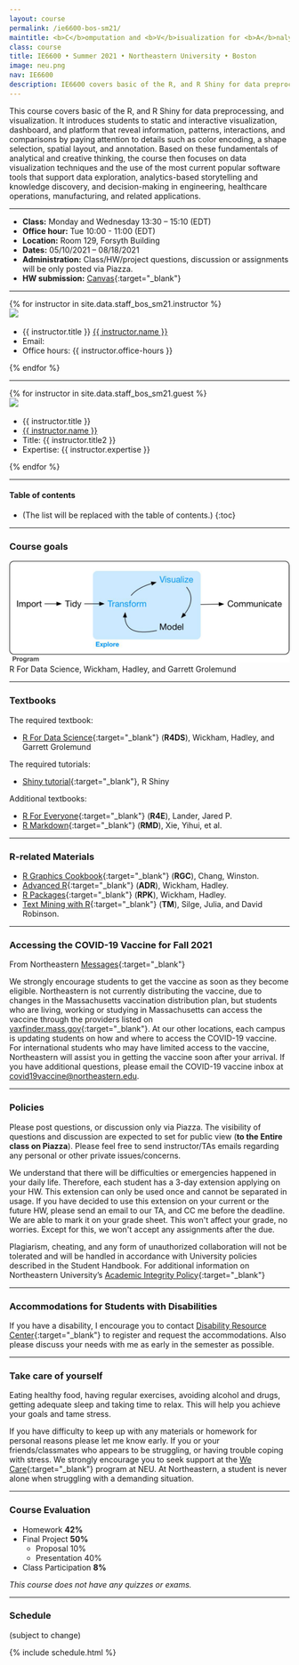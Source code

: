 ```yaml
---
layout: course
permalink: /ie6600-bos-sm21/
maintitle: <b>C</b>omputation and <b>V</b>isualization for <b>A</b>nalytics
class: course
title: IE6600 • Summer 2021 • Northeastern University • Boston
image: neu.png
nav: IE6600
description: IE6600 covers basic of the R, and R Shiny for data preprocessing, and visualization. It introduces students to static and interactive visualization, dashboard, and platform that reveal information, patterns, interactions, and comparisons by paying attention to details such as color encoding, a shape selection, spatial layout, and annotation.
---
```


This course covers basic of the R, and R Shiny for data preprocessing, and visualization. It introduces students to static and interactive visualization, dashboard, and platform that reveal information, patterns, interactions, and comparisons by paying attention to details such as color encoding, a shape selection, spatial layout, and annotation. Based on these fundamentals of analytical and creative thinking, the course then focuses on data visualization techniques and the use of the most current popular software tools that support data exploration, analytics-based storytelling and knowledge discovery, and decision-making in engineering, healthcare operations, manufacturing, and related applications.

***

- **Class:** Monday and Wednesday 13:30 – 15:10 (EDT)
- **Office hour:** Tue 10:00 - 11:00 (EDT)
- **Location:**  Room 129, Forsyth Building
- **Dates:** 05/10/2021 – 08/18/2021
- **Administration:** Class/HW/project questions, discussion or assignments will be only posted via Piazza.
- **HW submission:** [Canvas](https://canvas.northeastern.edu/){:target="\_blank"}


***

<!-- Staff  -->
<div class="instructors clearfix">
  {% for instructor in site.data.staff_bos_sm21.instructor %}
  <div class="instructor-profile-two-col">
    <a href="{{ instructor.url }}" target="_blank"><img src="{{ instructor.image | prepend: '/assets/img/' | relative_url }}" /></a>
    <ul class="instructor-info">
      <li><span>{{ instructor.title }}</span> <a href="{{ instructor.url }}" target="_blank">{{ instructor.name }}</a></li>
      <li><span>Email:</span>
        <a href="mailto:{{ instructor.email | encode_email }}" target="_blank">
        <i class="far fa-envelope" aria-hidden="true"></i>
        </a></li>
        <li><span>Office hours:</span> {{ instructor.office-hours }}</li>
    </ul>
  </div>
  {% endfor %}
</div>

***

<!-- Guest  -->

<div class="instructors clearfix">
  {% for instructor in site.data.staff_bos_sm21.guest %}
  <div class="instructor-profile-two-col">
    <a href="{{ instructor.url }}" target="_blank"><img src="{{ instructor.image | prepend: '/assets/img/' | relative_url }}" /></a>
    <ul class="instructor-info">
      <li><span>{{ instructor.title }}</span> </li>
      <li><a href="{{ instructor.url }}" target="_blank">{{ instructor.name }}</a></li>
      <li><span>Title:</span> {{ instructor.title2 }}</li>
      <li><span>Expertise:</span> {{ instructor.expertise }}</li>
    </ul>
  </div>
  {% endfor %}
</div>

***

#### Table of contents
* (The list will be replaced with the table of contents.)
{:toc}

***
### Course goals
<div>
  <img src='/assets/img/ie6600/goal.png' alt='Course Goals' style="max-width:100%;">
</div>
R For Data Science, Wickham, Hadley, and Garrett Grolemund

***

### Textbooks

The required textbook:
- [R For Data Science](https://r4ds.had.co.nz/){:target="\_blank"} (**R4DS**), Wickham, Hadley, and Garrett Grolemund

The required tutorials:
- [Shiny tutorial](https://shiny.rstudio.com/tutorial/){:target="\_blank"}, R Shiny

Additional textbooks:
- [R For Everyone](https://onesearch.library.northeastern.edu/permalink/f/365rt0/NEU_ALMA51284955070001401){:target="\_blank"} (**R4E**), Lander, Jared P.
- [R Markdown](https://bookdown.org/yihui/rmarkdown/){:target="\_blank"} (**RMD**), Xie, Yihui, et al.

***

### R-related Materials

- [R Graphics Cookbook](https://r-graphics.org/){:target="\_blank"} (**RGC**), Chang, Winston.
- [Advanced R](http://adv-r.had.co.nz/){:target="\_blank"} (**ADR**), Wickham, Hadley.
- [R Packages](http://r-pkgs.had.co.nz/){:target="\_blank"}  (**RPK**), Wickham, Hadley.
- [Text Mining with R](https://www.tidytextmining.com/){:target="\_blank"} (**TM**), Silge, Julia, and David Robinson.

***

### Accessing the COVID-19 Vaccine for Fall 2021

From Northeastern [Messages](https://news.northeastern.edu/coronavirus/university-messages/student-vaccination-requirements-for-fall-2021/){:target="\_blank"}

We strongly encourage students to get the vaccine as soon as they become eligible. Northeastern is not currently distributing the vaccine, due to changes in the Massachusetts vaccination distribution plan, but students who are living, working or studying in Massachusetts can access the vaccine through the providers listed on [vaxfinder.mass.gov](https://vaxfinder.mass.gov/){:target="\_blank"}. At our other locations, each campus is updating students on how and where to access the COVID-19 vaccine. For international students who may have limited access to the vaccine, Northeastern will assist you in getting the vaccine soon after your arrival. If you have additional questions, please email the COVID-19 vaccine inbox at covid19vaccine@northeastern.edu.

***

### Policies

Please post questions, or discussion only via Piazza. The visibility of questions and discussion are expected to set for public view (**to the Entire class on Piazza**). Please feel free to send instructor/TAs emails regarding any personal or other private issues/concerns.

We understand that there will be difficulties or emergencies happened in your daily life. Therefore, each student has a 3-day extension applying on your HW. This extension can only be used once and cannot be separated in usage. If you have decided to use this extension on your current or the future HW, please send an email to our TA, and CC me before the deadline. We are able to mark it on your grade sheet. This won't affect your grade, no worries. Except for this, we won't accept any assignments after the due.

Plagiarism, cheating, and any form of unauthorized collaboration will not be tolerated and will be handled in accordance with University policies described in the Student Handbook. For additional information on Northeastern University’s [Academic Integrity Policy](http://www.northeastern.edu/osccr/academic-integrity-policy/){:target="\_blank"}

***

### Accommodations for Students with Disabilities

If you have a disability, I encourage you to contact [Disability Resource Center](http://www.northeastern.edu/drc/about-the-drc/){:target="\_blank"} to register and request the accommodations. Also please discuss your needs with me as early in the semester as possible.

***

### Take care of yourself

Eating healthy food, having regular exercises, avoiding alcohol and drugs, getting adequate sleep and taking time to relax. This will help you achieve your goals and tame stress.

If you have difficulty to keep up with any materials or homework for personal reasons please let me know early. If you or your friends/classmates who appears to be struggling, or having trouble coping with stress. We strongly encourage you to seek support at the [We Care](https://studentlife.northeastern.edu/we-care/){:target="\_blank"} program at NEU. At Northeastern, a student is never alone when struggling with a demanding situation.

***

### Course Evaluation

- Homework **42%**
-	Final Project **50%**
    - Proposal	10%
    - Presentation	40%
-	Class Participation	**8%**

*This course does not have any quizzes or exams.*

***

### Schedule


(subject to change)

{% include schedule.html %}
